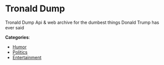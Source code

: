 # Tronald Dump


Tronald Dump Api & web archive for the dumbest things Donald Trump has ever said



**Categories**:
- [Humor](https://github.com/apis-list/apis-list#humor)
- [Politics](https://github.com/apis-list/apis-list#politics)
- [Entertainment](https://github.com/apis-list/apis-list#entertainment)






